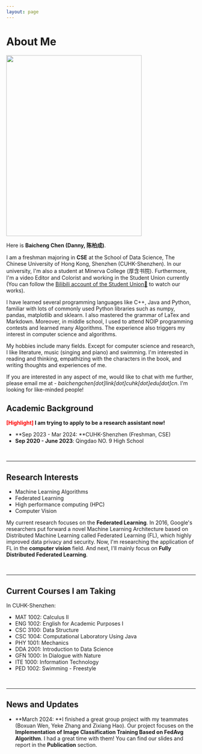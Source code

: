 ```yaml
---
layout: page
---
```


# About Me

<img src="https://baichengdanny.github.io/danny.jpg?raw=true" class="floatpic" width="360" height="480">

Here is **Baicheng Chen (Danny, 陈柏成)**.

I am a freshman majoring in **CSE** at the School of Data Science, The Chinese University of Hong Kong, Shenzhen (CUHK-Shenzhen). In our university, I'm also a student at Minerva College (厚含书院). Furthermore, I'm a video Editor and Colorist and working in the Student Union currently (You can follow the [Bilibili account of the Student Union🔗](https://space.bilibili.com/508002687) to watch our works).

I have learned several programming languages like C++, Java and Python, familiar with lots of commonly used Python libraries such as numpy, pandas, matplotlib and sklearn. I also mastered the grammar of LaTex and Markdown. Moreover, in middle school, I used to attend NOIP programming contests and learned many Algorithms. The experience also triggers my interest in computer science and algorithms.

My hobbies include many fields.  Except for computer science and research, I like literature, music (singing and piano) and swimming. I'm interested in reading and thinking, empathizing with the characters in the book, and writing thoughts and experiences of me. 

If you are interested in any aspect of me, would like to chat with me further, please email me at - *baichengchen[dot]link[dot]cuhk[dot]edu[dot]cn*. I'm looking for like-minded people!

## Academic Background

**<font color='red'>[Highlight]</font> I am trying to apply to be a research assistant now!**

- **Sep 2023 - Mar 2024: **CUHK-Shenzhen (Freshman, CSE)
- **Sep 2020 - June 2023**: Qingdao NO. 9 High School

<br>

---

## Research Interests

- Machine Learning Algorithms
- Federated Learning
- High performance computing (HPC)
- Computer Vision

My current research focuses on the **Federated Learning**. In 2016, Google's researchers put forward a novel Machine Learning Architecture based on Distributed Machine Learning called Federated Learning (FL), which highly improved data privacy and security. Now, I'm researching the application of FL in the **computer vision** field. And next, I'll mainly focus on **Fully Distributed Federated Learning**.

<br>

------

## Current Courses I am Taking

In CUHK-Shenzhen: 

- MAT 1002: Calculus II
- ENG 1002: English for Academic Purposes I
- CSC 3100: Data Structure
- CSC 1004: Computational Laboratory Using Java
- PHY 1001: Mechanics
- DDA 2001: Introduction to Data Science
- GFN 1000: In Dialogue with Nature
- ITE 1000: Information Technology
- PED 1002: Swimming - Freestyle

<br>

------

## News and Updates

- **March 2024: **I finished a great group project with my teammates (Boxuan Wen, Yeke Zhang and Zixiang Hao). Our project focuses on the **Implementation of Image Classification Training Based on FedAvg Algorithm**. I had a great time with them! You can find our slides and report in the **Publication** section. 
